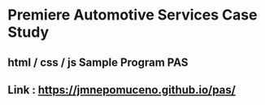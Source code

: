 # Premiere Automotive Services Case Study
## html / css / js Sample Program PAS
## Link : https://jmnepomuceno.github.io/pas/

